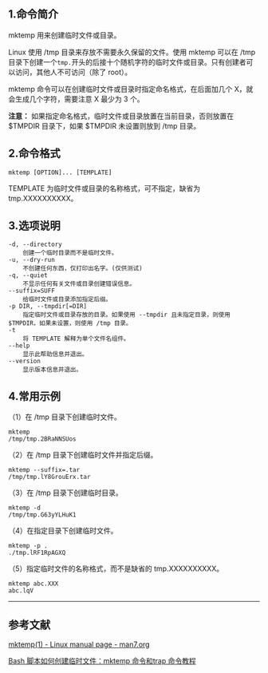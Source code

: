 ## 1.命令简介
mktemp 用来创建临时文件或目录。

Linux 使用 /tmp 目录来存放不需要永久保留的文件。使用 mktemp 可以在 /tmp 目录下创建一个`tmp.`开头的后接十个随机字符的临时文件或目录。只有创建者可以访问，其他人不可访问（除了 root）。

mktemp 命令可以在创建临时文件或目录时指定命名格式，在后面加几个 X，就会生成几个字符，需要注意 X 最少为 3 个。

**注意：** 如果指定命名格式，临时文件或目录放置在当前目录，否则放置在 $TMPDIR 目录下，如果 $TMPDIR  未设置则放到 /tmp 目录。
## 2.命令格式
```shell
mktemp [OPTION]... [TEMPLATE]
```
TEMPLATE 为临时文件或目录的名称格式，可不指定，缺省为 tmp.XXXXXXXXXX。

## 3.选项说明
```shell
-d, --directory
	创建一个临时目录而不是临时文件。
-u, --dry-run
	不创建任何东西，仅打印出名字。(仅供测试)
-q, --quiet
	不显示任何有关文件或目录创建错误信息。
--suffix=SUFF
	给临时文件或目录添加指定后缀。
-p DIR, --tmpdir[=DIR]
	指定临时文件或目录存放的目录。如果使用 --tmpdir 且未指定目录，则使用 $TMPDIR，如果未设置，则使用 /tmp 目录。
-t
	将 TEMPLATE 解释为单个文件名组件。
--help
	显示此帮助信息并退出。
--version
	显示版本信息并退出。
```
## 4.常用示例
（1）在 /tmp 目录下创建临时文件。
```shell
mktemp
/tmp/tmp.2BRaNNSUos
```

（2）在 /tmp 目录下创建临时文件并指定后缀。
```shell
mktemp --suffix=.tar
/tmp/tmp.lY8GrouErx.tar
```

（3）在 /tmp 目录下创建临时目录。
```shell
mktemp -d
/tmp/tmp.G63yYLHuK1
```

（4）在指定目录下创建临时文件。
```shell
mktemp -p .
./tmp.lRF1RpAGXQ
```

（5）指定临时文件的名称格式，而不是缺省的 tmp.XXXXXXXXXX。
```shell
mktemp abc.XXX
abc.lqV
```

---
## 参考文献
[mktemp(1) - Linux manual page - man7.org](https://man7.org/linux/man-pages/man1/mktemp.1.html)

[Bash 脚本如何创建临时文件：mktemp 命令和trap 命令教程](https://www.ruanyifeng.com/blog/2019/12/mktemp.html)

<Vssue title="mktemp" />